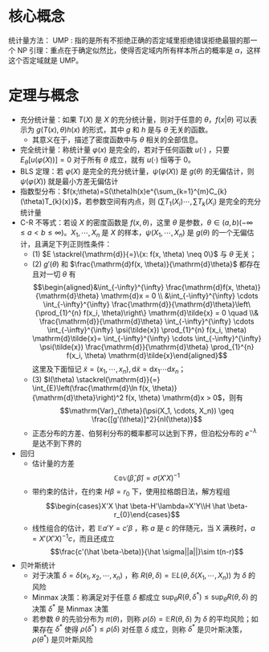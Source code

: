 # 核心概念
统计量方法：
UMP : 指的是所有不拒绝正确的否定域里拒绝错误拒绝最狠的那一个
NP 引理：重点在于确定似然比，使得否定域内所有样本所占的概率是 $\alpha$，这样这个否定域就是 UMP。
# 定理与概念
- 充分统计量：如果 $T(X)$ 是 $X$ 的充分统计量，则对于任意的 $\theta$，$f(x|\theta)$ 可以表示为 $g(T(x),\theta)h(x)$ 的形式，其中 $g$ 和 $h$ 是与 $\theta$ 无关的函数。
	- 其意义在于，描述了密度函数中与 $\theta$ 相关的全部信息。
- 完全统计量：称统计量 $\varphi(x)$ 是完全的，若对于任何函数 $u(\cdot)$ ，只要 $E_\theta[u(\varphi(X))]=0$ 对于所有 $\theta$ 成立，就有 $u(\cdot)$ 恒等于 0。
- BLS 定理：若 $\varphi (X)$ 是完全的充分统计量，$\psi(\varphi(X))$ 是 $g(\theta)$ 的无偏估计，则 $\psi(\varphi(X))$ 就是最小方差无偏估计
- 指数型分布：$f(x;\theta)=S(\theta)h(x)e^{\sum_{k=1}^{m}C_{k}(\theta)T_{k}(x)}$，若参数空间有内点，则 $(\sum\limits T_1(X_i)\cdots,\sum\limits T_k(X_i)$ 是完全的充分统计量
- C-R 不等式：若设 $X$ 的密度函数是 $f(x, \theta)$，这里 $\theta$ 是参数，$\theta \in (a, b)(-\infty \leq a < b \leq \infty)$。$X_1, \cdots, X_n$ 是 $X$ 的样本，$\psi(X_1, \cdots, X_n)$ 是 $g(\theta)$ 的一个无偏估计，且满足下列正则性条件：
	- (1) $E \stackrel{\mathrm{d}}{=}\{x: f(x, \theta) \neq 0\}$ 与 $\theta$ 无关； 
	- (2) $g'(\theta)$ 和 $\frac{\mathrm{d}f(x, \theta)}{\mathrm{d}\theta}$ 都存在且对一切 $\theta$ 有 $$\begin{aligned}&\int_{-\infty}^{\infty} \frac{\mathrm{d}f(x, \theta)}{\mathrm{d}\theta} \mathrm{d}x = 0 \\ &\int_{-\infty}^{\infty} \cdots \int_{-\infty}^{\infty} \frac{\mathrm{d}}{\mathrm{d}\theta}\left\{\prod_{1}^{n} f(x_i, \theta)\right\} \mathrm{d}\tilde{x} = 0 \quad \\& \frac{\mathrm{d}}{\mathrm{d}\theta} \int_{-\infty}^{\infty} \cdots \int_{-\infty}^{\infty} \psi(\tilde{x}) \prod_{1}^{n} f(x_i, \theta) \mathrm{d}\tilde{x}= \int_{-\infty}^{\infty} \cdots \int_{-\infty}^{\infty} \psi(\tilde{x}) \frac{\mathrm{d}}{\mathrm{d}\theta} \prod_{1}^{n} f(x_i, \theta) \mathrm{d}\tilde{x}\end{aligned}$$ 这里及下面恒记 $\tilde{x}=(x_1, \cdots, x_n), \mathrm{d}\tilde{x} = \mathrm{d}x_1 \cdots \mathrm{d}x_n$；
	- (3) $I(\theta) \stackrel{\mathrm{d}}{=} \int_{E}\left(\frac{\mathrm{d}\ln f(x, \theta)}{\mathrm{d}\theta}\right)^2 f(x, \theta) \mathrm{d}x > 0$，则有 $$\mathrm{Var}_{\theta}(\psi(X_1, \cdots, X_n)) \geq \frac{[g'(\theta)]^2}{nI(\theta)}$$
	- 正态分布的方差、伯努利分布的概率都可以达到下界，但泊松分布的 $e^{-\lambda}$ 是达不到下界的
- 回归
	- 估计量的方差 $$\mathbb{Cov}(\hat \beta,\hat \beta)=\sigma(X'X)^{-1}$$
	- 带约束的估计，在约束 $H \beta = r_{0}$ 下，使用拉格朗日法，解方程组 $$\begin{cases}X'X \hat  \beta-H'\lambda=X'Y\\H \hat \beta-r_{0}\end{cases}$$
	- 线性组合的估计，若 $\mathbb{E}a'Y=c'\beta$ ，称 $a$ 是 $c$ 的伴随元，当 X 满秩时，$a = X'(X'X)^{-1}c$，而且还成立 $$\frac{c'(\hat \beta-\beta)}{\hat \sigma||a||}\sim t(n-r)$$
- 贝叶斯统计
	- 对于决策 $\delta = \delta(x_{1}, x_{2}, \cdots , x_{n})$ ，称 $R(\theta, \delta)= \mathbb{E}L(\theta , \delta(X_{1}, \cdots, X_{n}))$ 为 $\delta$ 的风险
	- Minmax 决策：称满足对于任意 $\delta$ 都成立 $\sup_{\theta} R(\theta, \delta^{*}) \le \sup_{\theta} R(\theta, \delta)$ 的决策 $\delta^{*}$ 是 Minmax 决策
	- 若参数 $\theta$ 的先验分布为 $\pi(\theta)$，则称 $\rho(\delta) = \mathbb{E}R(\theta, \delta)$ 为 $\delta$ 的平均风险；如果存在 $\delta^{*}$ 使得 $\rho(\delta^{*}) \leq \rho(\delta)$ 对任意 $\delta$ 成立，则称 $\delta^{*}$ 是贝叶斯决策，$\rho(\theta^{*})$ 是贝叶斯风险

